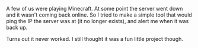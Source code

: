 A few of us were playing Minecraft. At some point the server went down and it wasn't coming back online.
So I tried to make a simple tool that would ping the IP the server was at (it no longer exists), and alert me when it was back up.

Turns out it never worked. I still thought it was a fun little project though.
